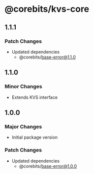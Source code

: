 # @corebits/kvs-core

## 1.1.1

### Patch Changes

- Updated dependencies
  - @corebits/base-error@1.1.0

## 1.1.0

### Minor Changes

- Extends KVS interface

## 1.0.0

### Major Changes

- Initial package version

### Patch Changes

- Updated dependencies
  - @corebits/base-error@1.0.0
